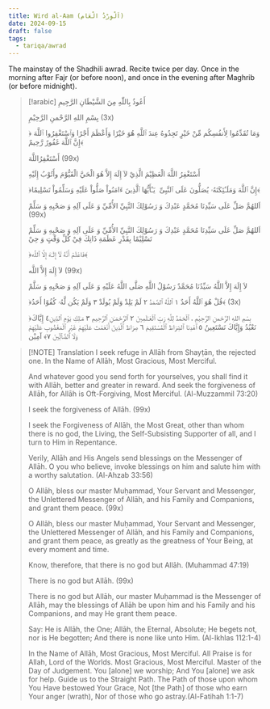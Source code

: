 ```yaml
---
title: Wird al-Aam (اَلْوِرْدُ الْعَام)
date: 2024-09-15
draft: false
tags:
  - tariqa/awrad
---
```

The mainstay of the Shadhili awrad. Recite twice per day. Once in the morning after Fajr (or before noon), and once in the evening after Maghrib (or before midnight).

> [!arabic]
> أَعُوذُ بِاللّٰهِ مِنَ الشَّيْطَانِ الرَّجِيمِ
> 
> بِسْمِ اللهِ الرَّحْمنِ الرَّحِيْمِ (3x)
> 
> ﴿وَمَا تُقَدِّمُوا لِأَنفُسِكُم مِّنْ خَيْرٍ تَجِدُوهُ عِندَ ٱللَّهِ هُوَ خَيْرًا وَأَعْظَمَ أَجْرًا وَٱسْتَغْفِرُوا ٱللَّهَ  إِنَّ ٱللَّهَ غَفُورٌ رَّحِيمٌ﴾
> 
> أَسْتَغْفِرُاللَّهَ (99x)
> 
> أَسْتَغْفِرُ اللَّهَ الْعَظِيْمَ الَّذِيْ لآ إِلَهَ إِلاَّ هُوَ الْحَيَّ الْقَيُّوْمَ وأَتُوْبُ إِلَيْهِ
> 
> ﴿إِنَّ ٱللَّهَ وَمَلَـٰٓئِكَتَهُۥ يُصَلُّونَ عَلَى ٱلنَّبِىِّ  يَـٰٓأَيُّهَا ٱلَّذِينَ ءَامَنُواْ صَلُّواْ عَلَيْهِ وَسَلِّمُواْ تَسْلِيمًا﴾
> 
> اَللهُمَّ صَلِّ عَلَى سَيِّدِنَا مُحَمَّدٍ عَبْدِكَ وَ رَسُوْلِكَ النَّبِيِّ الأُمِّيِّ وَ عَلَى آلِهِ وَ صَحْبِهِ وَ سَلِّمْ (99x)
> 
> اَللهُمَّ صَلِّ عَلَى سَيِّدِنَا مُحَمَّدٍ عَبْدِكَ وَ رَسُوْلِكَ النَّبِيِّ الأُمِّيِّ وَ عَلَى آلِهِ وَ صَحْبِهِ وَ سَلِّمْ تَسْلِيْمًا بِقَدْرِ عَظَمَةِ ذَاتِكَ فِيْ كُلِّ وَقْتٍ وَ حِيْ
> 
> ﴿فَاعْلَمْ أَنَّهُ لَآ إِلَـٰهَ إِلَّا ٱللَّه﴾
> 
> لاَ إِلَهَ إِلاَّ اللَّه (99x)
> 
> لاَ إِلَهَ إِلاَّ اللَّهُ سَيِّدُنَا مُحَمَّدٌ رَسُوْلُ اللَّهِ صَلَّى اللَّهُ عَلَيْهِ وَ عَلَى آلِهِ وَ صَحْبِهِ وَ سَلَّمْ
> 
> ﴿قُلْ هُوَ ٱللَّهُ أَحَدٌ ١ ٱللَّهُ ٱلصَّمَدُ ٢ لَمْ يَلِدْ وَلَمْ يُولَدْ ٣ وَلَمْ يَكُن لَّهُۥ كُفُوًا أَحَدُ﴾ (3x)
> 
> ﴿بِسْمِ اللهِ الرَّحْمنِ الرَّحِيْمِ ، ٱلْحَمْدُ لِلَّهِ رَبِّ ٱلْعَـٰلَمِينَ ٢ ٱلرَّحْمَـٰنِ ٱلرَّحِيمِ ٣ مَـٰلِكِ يَوْمِ ٱلدِّينِ٤ إِيَّاكَ نَعْبُدُ وَإِيَّاكَ نَسْتَعِينُ ٥ ٱهْدِنَا ٱلصِّرَاطَ ٱلْمُسْتَقِيمَ ٦ صِرَاطَ ٱلَّذِينَ أَنْعَمْتَ عَلَيْهِمْ غَيْرِ ٱلْمَغْضُوبِ عَلَيْهِمْ وَلَا ٱلضَّآلِّينَ ٧﴾ آمِيْن

> [!NOTE] Translation
> I seek refuge in Allāh from Shayṭān, the rejected one.
> In the Name of Allāh, Most Gracious, Most Merciful.
> 
> And whatever good you send forth for yourselves, you shall find it with Allāh, better and greater in reward. And seek the forgiveness of Allāh, for Allāh is Oft-Forgiving, Most Merciful. (Al-Muzzammil 73:20)
> 
> I seek the forgiveness of Allāh. (99x)
> 
> I seek the Forgiveness of Allāh, the Most Great, other than whom there is no god, the Living, the Self-Subsisting Supporter of all, and I turn to Him in Repentance.
> 
> Verily, Allāh and His Angels send blessings on the Messenger of Allāh. O you who believe, invoke blessings on him and salute him with a worthy salutation. (Al-Ahzab 33:56)
> 
> O Allāh, bless our master Muḥammad, Your Servant and Messenger, the Unlettered Messenger of Allāh, and his Family and Companions, and grant them peace. (99x)
> 
> O Allāh, bless our master Muḥammad, Your Servant and Messenger, the Unlettered Messenger of Allāh, and his Family and Companions, and grant them peace, as greatly as the greatness of Your Being, at every moment and time.
> 
> Know, therefore, that there is no god but Allāh. (Muhammad 47:19)
> 
> There is no god but Allāh. (99x)
> 
> There is no god but Allāh, our master Muḥammad is the Messenger of Allāh, may the blessings of Allāh be upon him and his Family and his Companions, and may He grant them peace.
> 
> Say: He is Allāh, the One; Allāh, the Eternal, Absolute; He begets not, nor is He begotten; And there is none like unto Him. (Al-Ikhlas  112:1-4)
> 
> In the Name of Allāh, Most Gracious, Most Merciful. All Praise is for Allah, Lord of the Worlds. Most Gracious, Most Merciful. Master of the Day of Judgement. You [alone] we worship; And You [alone] we ask for help. Guide us to the Straight Path. The Path of those upon whom You Have bestowed Your Grace, Not [the Path] of those who earn Your anger (wrath), Nor of those who go astray.(Al-Fatihah 1:1-7)

